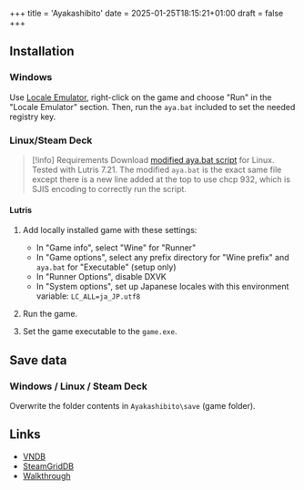 +++
title = 'Ayakashibito'
date = 2025-01-25T18:15:21+01:00
draft = false
+++

## Installation

### Windows

Use [Locale Emulator](https://xupefei.github.io/Locale-Emulator/), right-click on the game and choose "Run" in the "Locale Emulator" section. Then, run the `aya.bat` included to set the needed registry key.

### Linux/Steam Deck

> [!info] Requirements
> Download [modified aya.bat script](https://www.visualnovelwiki.org/tutorials/liarsoftengine/mciqtz32.zip) for Linux. Tested with Lutris 7.21. The modified `aya.bat` is the exact same file except there is a new line added at the top to use chcp 932, which is SJIS encoding to correctly run the script.

#### Lutris

1. Add locally installed game with these settings:

   * In "Game info", select "Wine" for "Runner"
   * In "Game options", select any prefix directory for "Wine prefix" and `aya.bat` for "Executable" (setup only)
   * In "Runner Options", disable DXVK
   * In "System options", set up Japanese locales with this environment variable: `LC_ALL=ja_JP.utf8`

2. Run the game.
3. Set the game executable to the `game.exe`.

## Save data

### Windows / Linux / Steam Deck

Overwrite the folder contents in `Ayakashibito\save` (game folder).

## Links

* [VNDB](https://vndb.org/v646)
* [SteamGridDB](https://www.steamgriddb.com/game/5356633)
* [Walkthrough](https://forums.fuwanovel.net/topic/4131-ayakashibito/)
